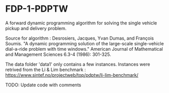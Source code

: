 # FDP-1-PDPTW
A forward dynamic programming algorithm for solving the single vehicle pickup and delivery problem.


Source for algorithm :
Desrosiers, Jacques, Yvan Dumas, and François Soumis. "A dynamic programming solution of the large-scale single-vehicle dial-a-ride problem with time windows." American Journal of Mathematical and Management Sciences 6.3-4 (1986): 301-325. 


The data folder 'data1' only contains a few instances. Instances were retrived from the Li & Lim benchmark :
https://www.sintef.no/projectweb/top/pdptw/li-lim-benchmark/


TODO: Update code with comments
